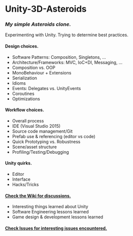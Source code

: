 # Unity-3D-Asteroids
### ***My simple Asteroids clone.***
Experimenting with Unity. Trying to determine best practices.

#### Design choices.
* Software Patterns: Composition, Singletons, ...
* Architecture/Frameworks: MVC, IoC+DI, Messaging, ...
* Composition vs. OOP
* MonoBehaviour + Extensions
* Serialization
* Idioms
* Events: Delegates vs. UnityEvents
* Coroutines
* Optimizations

#### Workflow choices.
* Overall process
* IDE (Visual Studio 2015)
* Source code management/Git
* Prefab use & referencing (editor vs code)
* Quick Prototyping vs. Robustness
* Scene/asset structure
* Profiling/Testing/Debugging

#### Unity quirks.
* Editor
* Interface
* Hacks/Tricks

#### [Check the Wiki for discussions.](https://github.com/antfarmar/Unity-3D-Asteroids/wiki)
* Interesting things learned about Unity
* Software Engineering lessons learned
* Game design & development lessons learned
  
#### [Check Issues for interesting issues encountered.](https://github.com/antfarmar/Unity-3D-Asteroids/issues)

